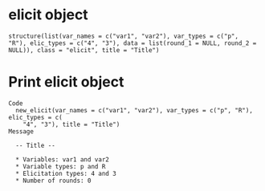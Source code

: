# elicit object

    structure(list(var_names = c("var1", "var2"), var_types = c("p", 
    "R"), elic_types = c("4", "3"), data = list(round_1 = NULL, round_2 = NULL)), class = "elicit", title = "Title")

# Print elicit object

    Code
      new_elicit(var_names = c("var1", "var2"), var_types = c("p", "R"), elic_types = c(
        "4", "3"), title = "Title")
    Message
      
      -- Title --
      
      * Variables: var1 and var2
      * Variable types: p and R
      * Elicitation types: 4 and 3
      * Number of rounds: 0
      

